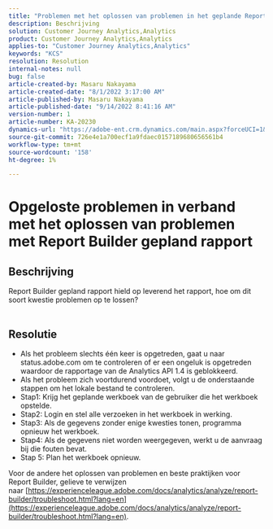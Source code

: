 ```yaml
---
title: "Problemen met het oplossen van problemen in het geplande Report Builder-rapport zijn opgelost"
description: Beschrijving
solution: Customer Journey Analytics,Analytics
product: Customer Journey Analytics,Analytics
applies-to: "Customer Journey Analytics,Analytics"
keywords: "KCS"
resolution: Resolution
internal-notes: null
bug: false
article-created-by: Masaru Nakayama
article-created-date: "8/1/2022 3:17:00 AM"
article-published-by: Masaru Nakayama
article-published-date: "9/14/2022 8:41:16 AM"
version-number: 1
article-number: KA-20230
dynamics-url: "https://adobe-ent.crm.dynamics.com/main.aspx?forceUCI=1&pagetype=entityrecord&etn=knowledgearticle&id=bd999166-4811-ed11-b83d-00224808629f"
source-git-commit: 726e4e1a700ecf1a9fdaec0157189680656561b4
workflow-type: tm+mt
source-wordcount: '158'
ht-degree: 1%

---
```


# Opgeloste problemen in verband met het oplossen van problemen met Report Builder gepland rapport

## Beschrijving

Report Builder gepland rapport hield op leverend het rapport, hoe om dit soort kwestie problemen op te lossen?
<br> 

## Resolutie


- Als het probleem slechts één keer is opgetreden, gaat u naar status.adobe.com om te controleren of er een ongeluk is opgetreden waardoor de rapportage van de Analytics API 1.4 is geblokkeerd.
- Als het probleem zich voortdurend voordoet, volgt u de onderstaande stappen om het lokale bestand te controleren.
- Stap1: Krijg het geplande werkboek van de gebruiker die het werkboek opstelde.
- Stap2: Login en stel alle verzoeken in het werkboek in werking.
- Stap3: Als de gegevens zonder enige kwesties tonen, programma opnieuw het werkboek.
- Stap4: Als de gegevens niet worden weergegeven, werkt u de aanvraag bij die fouten bevat.
- Stap 5: Plan het werkboek opnieuw.


Voor de andere het oplossen van problemen en beste praktijken voor Report Builder, gelieve te verwijzen naar [https://experienceleague.adobe.com/docs/analytics/analyze/report-builder/troubleshoot.html?lang=en](https://experienceleague.adobe.com/docs/analytics/analyze/report-builder/troubleshoot.html?lang=en).
